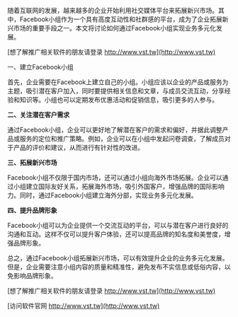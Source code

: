随着互联网的发展，越来越多的企业开始利用社交媒体平台来拓展新兴市场。其中，Facebook小组作为一个具有高度互动性和社群感的平台，成为了企业拓展新兴市场的重要手段之一。本文将讨论如何通过Facebook小组实现业务多元化发展。

[想了解推广相关软件的朋友请登录 http://www.vst.tw](http://www.vst.tw)

一、建立Facebook小组

首先，企业需要在Facebook上建立自己的小组。小组应该以企业的产品或服务为主题，吸引潜在客户加入，同时要提供相关信息和文章，与成员交流互动，分享经验和知识等。小组也可以定期发布优惠活动和促销信息，吸引更多的人参与。

**二、关注潜在客户需求**

通过Facebook小组，企业可以更好地了解潜在客户的需求和偏好，并据此调整产品或服务的定位和推广策略。例如，企业可以在小组中发起问卷调查，了解成员对于产品的评价和建议，从而进行有针对性的改进。

**三、拓展新兴市场**

Facebook小组不仅限于国内市场，还可以通过小组向海外市场拓展。企业可以通过小组建立国际友好关系，拓展海外市场，吸引外国客户，增强品牌的国际影响力。同时，通过Facebook小组建立海外分部，实现业务多元化发展。

**四、提升品牌形象**

Facebook小组可以为企业提供一个交流互动的平台，可以与潜在客户进行良好的沟通和互动。这样不仅可以提升客户体验，还可以提高品牌的知名度和美誉度，增强品牌形象。

总之，通过Facebook小组拓展新兴市场，可以有效提升企业的业务多元化发展。但是，企业需要注意小组内容的质量和精准性，避免发布不实信息或低俗内容，以免影响品牌形象。

[想了解推广相关软件的朋友请登录 http://www.vst.tw](http://www.vst.tw)


[访问软件官网 http://www.vst.tw](http://www.vst.tw)
